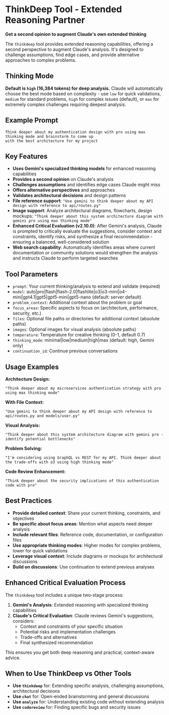 # ThinkDeep Tool - Extended Reasoning Partner

**Get a second opinion to augment Claude's own extended thinking**

The `thinkdeep` tool provides extended reasoning capabilities, offering a second perspective to augment Claude's analysis. It's designed to challenge assumptions, find edge cases, and provide alternative approaches to complex problems.

## Thinking Mode

**Default is `high` (16,384 tokens) for deep analysis.** Claude will automatically choose the best mode based on complexity - use `low` for quick validations, `medium` for standard problems, `high` for complex issues (default), or `max` for extremely complex challenges requiring deepest analysis.

## Example Prompt

```
Think deeper about my authentication design with pro using max thinking mode and brainstorm to come up
with the best architecture for my project
```

## Key Features

- **Uses Gemini's specialized thinking models** for enhanced reasoning capabilities
- **Provides a second opinion** on Claude's analysis
- **Challenges assumptions** and identifies edge cases Claude might miss
- **Offers alternative perspectives** and approaches
- **Validates architectural decisions** and design patterns
- **File reference support**: `"Use gemini to think deeper about my API design with reference to api/routes.py"`
- **Image support**: Analyze architectural diagrams, flowcharts, design mockups: `"Think deeper about this system architecture diagram with gemini pro using max thinking mode"`
- **Enhanced Critical Evaluation (v2.10.0)**: After Gemini's analysis, Claude is prompted to critically evaluate the suggestions, consider context and constraints, identify risks, and synthesize a final recommendation - ensuring a balanced, well-considered solution
- **Web search capability**: Automatically identifies areas where current documentation or community solutions would strengthen the analysis and instructs Claude to perform targeted searches

## Tool Parameters

- `prompt`: Your current thinking/analysis to extend and validate (required)
- `model`: auto|pro|flash|flash-2.0|flashlite|o3|o3-mini|o4-mini|gpt4.1|gpt5|gpt5-mini|gpt5-nano (default: server default)
- `problem_context`: Additional context about the problem or goal
- `focus_areas`: Specific aspects to focus on (architecture, performance, security, etc.)
- `files`: Optional file paths or directories for additional context (absolute paths)
- `images`: Optional images for visual analysis (absolute paths)
- `temperature`: Temperature for creative thinking (0-1, default 0.7)
- `thinking_mode`: minimal|low|medium|high|max (default: high, Gemini only)
- `continuation_id`: Continue previous conversations

## Usage Examples

**Architecture Design:**
```
"Think deeper about my microservices authentication strategy with pro using max thinking mode"
```

**With File Context:**
```
"Use gemini to think deeper about my API design with reference to api/routes.py and models/user.py"
```

**Visual Analysis:**
```
"Think deeper about this system architecture diagram with gemini pro - identify potential bottlenecks"
```

**Problem Solving:**
```
"I'm considering using GraphQL vs REST for my API. Think deeper about the trade-offs with o3 using high thinking mode"
```

**Code Review Enhancement:**
```
"Think deeper about the security implications of this authentication code with pro"
```

## Best Practices

- **Provide detailed context**: Share your current thinking, constraints, and objectives
- **Be specific about focus areas**: Mention what aspects need deeper analysis
- **Include relevant files**: Reference code, documentation, or configuration files
- **Use appropriate thinking modes**: Higher modes for complex problems, lower for quick validations
- **Leverage visual context**: Include diagrams or mockups for architectural discussions
- **Build on discussions**: Use continuation to extend previous analyses

## Enhanced Critical Evaluation Process

The `thinkdeep` tool includes a unique two-stage process:

1. **Gemini's Analysis**: Extended reasoning with specialized thinking capabilities
2. **Claude's Critical Evaluation**: Claude reviews Gemini's suggestions, considers:
   - Context and constraints of your specific situation
   - Potential risks and implementation challenges
   - Trade-offs and alternatives
   - Final synthesized recommendation

This ensures you get both deep reasoning and practical, context-aware advice.

## When to Use ThinkDeep vs Other Tools

- **Use `thinkdeep`** for: Extending specific analysis, challenging assumptions, architectural decisions
- **Use `chat`** for: Open-ended brainstorming and general discussions
- **Use `analyze`** for: Understanding existing code without extending analysis
- **Use `codereview`** for: Finding specific bugs and security issues
